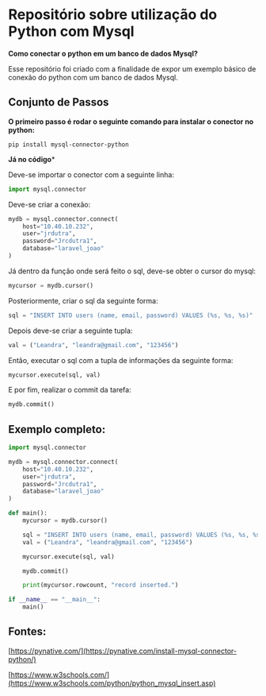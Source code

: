 # Repositório sobre utilização do Python com Mysql

**Como conectar o python em um banco de dados Mysql?**

Esse repositório foi criado com a finalidade de expor um exemplo básico de conexão
do python com um banco de dados Mysql.



## Conjunto de Passos

**O primeiro passo é rodar o seguinte comando para instalar o conector no python:**

```console
pip install mysql-connector-python
```

**Já no código***

Deve-se importar o conector com a seguinte linha:

```Python
import mysql.connector
```

Deve-se criar a conexão:

```Python
mydb = mysql.connector.connect(
    host="10.40.10.232",
    user="jrdutra",
    password="Jrcdutra1",
    database="laravel_joao"
)
```

Já dentro da função onde será feito o sql, deve-se obter o cursor do mysql:


```Python
mycursor = mydb.cursor()
```

Posteriormente, criar o sql da seguinte forma:

```Python
sql = "INSERT INTO users (name, email, password) VALUES (%s, %s, %s)"
```

Depois deve-se criar a seguinte tupla:

```Python
val = ("Leandra", "leandra@gmail.com", "123456")
```

Então, executar o sql com a tupla de informações da seguinte forma:

```Python
mycursor.execute(sql, val)
```

E por fim, realizar o commit da tarefa:

```Python
mydb.commit()
```

## Exemplo completo:

```Python
import mysql.connector

mydb = mysql.connector.connect(
    host="10.40.10.232",
    user="jrdutra",
    password="Jrcdutra1",
    database="laravel_joao"
)

def main():
    mycursor = mydb.cursor()

    sql = "INSERT INTO users (name, email, password) VALUES (%s, %s, %s)"
    val = ("Leandra", "leandra@gmail.com", "123456")

    mycursor.execute(sql, val)

    mydb.commit()

    print(mycursor.rowcount, "record inserted.")

if __name__ == "__main__":
    main()
```


## Fontes: 

[https://pynative.com/](https://pynative.com/install-mysql-connector-python/)

[https://www.w3schools.com/](https://www.w3schools.com/python/python_mysql_insert.asp)
